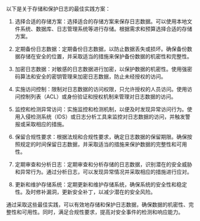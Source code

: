 以下是关于存储和保护日志的最佳实践方案：

1. 选择合适的存储方案：选择适合的存储方案来保存日志数据。可以使用本地文件系统、数据库、日志管理系统等进行存储。根据需求和预算选择合适的存储方案。

2. 定期备份日志数据：定期备份日志数据，以防止数据丢失或损坏。确保备份数据存储在安全的位置，并采取适当的措施来保护备份数据的机密性和完整性。

3. 加密日志数据：对敏感的日志数据进行加密，以保护数据的机密性。使用强密码算法和安全的密钥管理来加密日志数据，防止未经授权的访问。

4. 实施访问控制：限制对日志数据的访问权限，只允许授权的人员访问。使用访问控制列表（ACL）或身份验证和授权机制来管理对日志数据的访问。

5. 监控和检测异常访问：实施监控和检测机制，以便及时发现异常访问行为。使用入侵检测系统（IDS）或日志分析工具来监控对日志数据的访问，并触发警报或采取相应的措施。

6. 保留合规性要求：根据法规和合规性要求，确定日志数据的保留期限。确保按照规定的时间保留日志数据，并采取适当的措施来保护数据的完整性和可用性。

7. 定期审查和分析日志：定期审查和分析存储的日志数据，识别潜在的安全威胁和异常行为。通过分析日志，可以发现异常情况并采取相应的措施进行应对。

8. 更新和维护存储系统：定期更新和维护存储系统，确保系统的安全性和稳定性。及时修补漏洞，更新安全补丁，以减少潜在的安全风险。

通过采取这些最佳实践，可以有效地存储和保护日志数据，确保数据的机密性、完整性和可用性。同时，满足合规性要求，提高对安全事件的检测和响应能力。